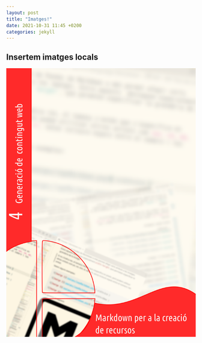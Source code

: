 ```yaml
---
layout: post
title: "Imatges!"
date: 2021-10-31 11:45 +0200
categories: jekyll
---
```


## Insertem imatges locals

![Iamtge de prova](/resources/img/portada.png)